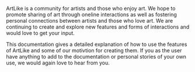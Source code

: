 ArtLike is a community for artists and those who enjoy art.  We hope to promote sharing of art through oneline interactions as well as fostering personal connections between artists and those who love art.  We are continuing to create and explore new features and forms of interactions and would love to get your input.

This documentation gives a detailed explanation of how to use the features of ArtLike and some of our motivtion for creating them.  If you as the user have anything to add to the documentation or personal stories of your own use, we would again love to hear from you.
